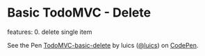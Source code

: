 # Basic TodoMVC - Delete

features:
0. delete single item

<p data-height="600" data-theme-id="0" data-slug-hash="mPaOGJ" data-default-tab="js,result" data-user="luics" data-embed-version="2" class="codepen">See the Pen <a href="http://codepen.io/luics/pen/mPaOGJ/">TodoMVC-basic-delete</a> by luics (<a href="http://codepen.io/luics">@luics</a>) on <a href="http://codepen.io">CodePen</a>.</p>
<script async src="//assets.codepen.io/assets/embed/ei.js"></script>
